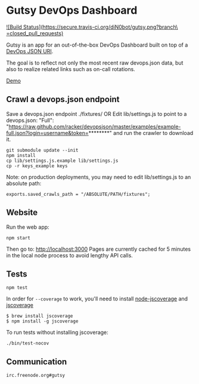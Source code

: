 # Gutsy DevOps Dashboard

[![Build Status](https://secure.travis-ci.org/diN0bot/gutsy.png?branch\
=closed_pull_requests)](http://travis-ci.org/diN0bot/gutsy)

Gutsy is an app for an out-of-the-box DevOps Dashboard built on top of a
[DevOps JSON URI](/racker/devopsjson).

The goal is to reflect not only the most recent raw devops.json data,
but also to realize related links such as on-call rotations.

[Demo](http://gutsy.nodejitsu.com/)

## Crawl a devops.json endpoint

Save a devops.json endpoint ./fixtures/
OR
Edit lib/settings.js to point to a devops.json:
"Full": "https://raw.github.com/racker/devopsjson/master/examples/example-full.json?login=username&token=********" and run the crawler to download it.

```
git submodule update --init
npm install
cp lib/settings.js.example lib/settings.js
cp -r keys_example keys
```

Note: on production deployments, you may need to edit lib/settings.js to an absolute path:

```
exports.saved_crawls_path = "/ABSOLUTE/PATH/fixtures";
```

## Website

Run the web app:

```
npm start
```

Then go to: [http://localhost:3000](http://localhost:3000)
Pages are currently cached for 5 minutes in the local node process to avoid lengthy API calls.

## Tests

```
npm test
```

In order for `--coverage` to work, you'll need to install [node-jscoverage](https://github.com/visionmedia/node-jscoverage)
and [jscoverage](http://siliconforks.com/jscoverage/)

```
$ brew install jscoverage
$ npm install -g jscoverage
```

To run tests without installing jscoverage:

```
./bin/test-nocov
```

## Communication

```
irc.freenode.org#gutsy

